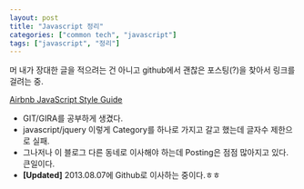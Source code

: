 ```yaml
---
layout: post
title: "Javascript 정리"
categories: ["common tech", "javascript"]
tags: ["javascript", "정리"]
---
```


머 내가 장대한 글을 적으려는 건 아니고 github에서 괜찮은 포스팅(?)을 찾아서 링크를 걸려는 중.

[Airbnb JavaScript Style Guide][javascriptguide]
 
+ GIT/GIRA를 공부하게 생겼다.
+ javascript/jquery 이렇게 Category를 하나로 가지고 갈고 했는데 글자수 제한으로 실패.
+ 그나저나 이 블로그 다른 동네로 이사해야 하는데 Posting은 점점 많아지고 있다. 큰일이다.
+ **[Updated]** 2013.08.07에 Github로 이사하는 중이다.ㅎㅎ

[javascriptguide]: https://github.com/airbnb/javascript
